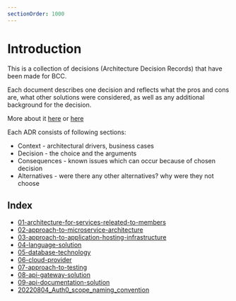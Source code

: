 ```yaml
---
sectionOrder: 1000
---
```


# Introduction

This is a collection of decisions (Architecture Decision Records) that have been made for BCC. 

Each document describes one decision and reflects what the pros and cons are, what other solutions were considered, as well as any additional background for the decision.

More about it [here](https://cognitect.com/blog/2011/11/15/documenting-architecture-decisions) or [here](https://github.com/joelparkerhenderson/architecture-decision-record)

Each ADR consists of following sections:
- Context - architectural drivers, business cases
- Decision - the choice and the arguments
- Consequences - known issues which can occur because of chosen decision
- Alternatives - were there any other alternatives? why were they not choose

## Index

* [01-architecture-for-services-releated-to-members](01-architecture-for-services-releated-to-members.md)
* [02-approach-to-microservice-architecture](02-approach-to-microservice-architecture.md)
* [03-approach-to-application-hosting-infrastructure](#) <Badge type="warning" text="unavailable" vertical="middle" />
* [04-language-solution](04-language-for-core-apis.md)
* [05-database-technology](05-database-technology.md)
* [06-cloud-provider](#) <Badge type="warning" text="unavailable" vertical="middle" />
* [07-approach-to-testing](#) <Badge type="warning" text="unavailable" vertical="middle" />
* [08-api-gateway-solution](#) <Badge type="warning" text="unavailable" vertical="middle" />
* [09-api-documentation-solution](#) <Badge type="warning" text="unavailable" vertical="middle" />
* [20220804_Auth0_scope_naming_convention](20220804_Auth0_scope_naming_convention.md)
